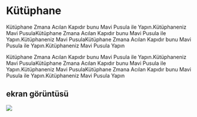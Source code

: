 
<h1>Kütüphane</h1>

Kütüphane Zmana Acılan Kapıdır bunu Mavi Pusula ile Yapın.Kütüphaneniz Mavi PusulaKütüphane Zmana Acılan Kapıdır bunu Mavi Pusula ile Yapın.Kütüphaneniz Mavi PusulaKütüphane Zmana Acılan Kapıdır bunu Mavi Pusula ile Yapın.Kütüphaneniz Mavi Pusula Yapın


Kütüphane Zmana Acılan Kapıdır bunu Mavi Pusula ile Yapın.Kütüphaneniz Mavi PusulaKütüphane Zmana Acılan Kapıdır bunu Mavi Pusula ile Yapın.Kütüphaneniz Mavi PusulaKütüphane Zmana Acılan Kapıdır bunu Mavi Pusula ile Yapın.Kütüphaneniz Mavi Pusula Yapın

<h2>ekran görüntüsü</h2>

![](Screenbt.gif)



